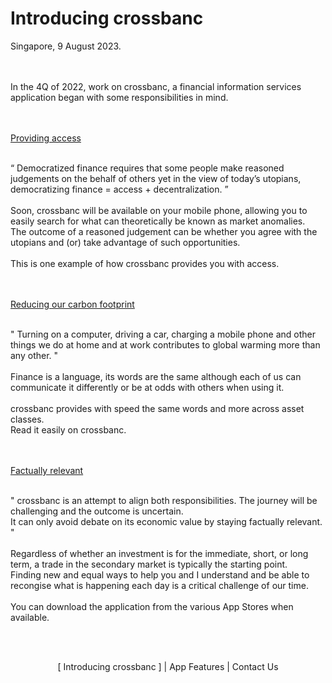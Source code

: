 # Introducing crossbanc
Singapore, 9 August 2023.
</br>
</br>
</br>
<p>
In the 4Q of 2022, work on crossbanc, a financial information services application began with some responsibilities in mind.
</p>
</br></br>
<ins>Providing access</ins>
</br></br>
<p>
“ Democratized finance requires that some people make reasoned judgements on the behalf of others yet in the view of today’s utopians, democratizing finance = access + decentralization. ”
</br>
</br>
Soon, crossbanc will be available on your mobile phone, allowing you to easily search for what can theoretically be known as market anomalies. 
</br>
The outcome of a reasoned judgement can be whether you agree with the utopians and (or) take advantage of such opportunities. 
</br>
</br>
This is one example of how crossbanc provides you with access.
</p>
</br></br>
<ins>Reducing our carbon footprint</ins>
</br>
</br>
<p>
" Turning on a computer, driving a car, charging a mobile phone and other things we do at home and at work contributes to global warming more than any other. " 
</br>
</br>
Finance is a language, its words are the same although each of us can communicate it differently or be at odds with others when using it. 
</br>
</br>
crossbanc provides with speed the same words and more across asset classes. 
</br>
Read it easily on crossbanc.
</p>
</br></br>
<ins>Factually relevant</ins>
</br>
</br>
<p>
" crossbanc is an attempt to align both responsibilities. The journey will be challenging and the outcome is uncertain. 
</br>
It can only avoid debate on its economic value by staying factually relevant. "
</br>
</br>
Regardless of whether an investment is for the immediate, short, or long term, a trade in the secondary market is typically the starting point.
</br>
Finding new and equal ways to help you and I understand and be able to recongise what is happening each day is a critical challenge of our time. 
</br>
</br>
You can download the application from the various App Stores when available.
</p>
</br>
</br>
<p align="center">[ Introducing crossbanc ] | App Features | Contact Us </p> 
